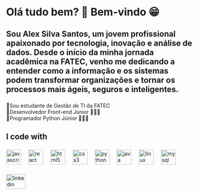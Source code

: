 <h1 align="left">Olá tudo bem? 👋 Bem-vindo 😁</h1>

###

<p align="left"></p>

###

<h2 align="left">Sou Alex Silva Santos, um jovem profissional apaixonado por tecnologia, inovação e análise de dados. Desde o início da minha jornada acadêmica na FATEC, venho me dedicando a entender como a informação e os sistemas podem transformar organizações e tornar os processos mais ágeis, seguros e inteligentes.</h2>

###

<p align="left">
🔹Sou estudante de Gestão de TI da FATEC <br>
🔹Desenvolvedor Front-end Júnior 👨🏻‍💻<br>
🔹Programador Python Júnior 👨🏻‍💻</p>

###

<h2 align="left">I code with</h2>

###

<div align="left">
  <img src="https://cdn.jsdelivr.net/gh/devicons/devicon/icons/javascript/javascript-original.svg" height="40" alt="javascript logo"  />
  <img width="12" />
  <img src="https://cdn.jsdelivr.net/gh/devicons/devicon/icons/react/react-original.svg" height="40" alt="react logo"  />
  <img width="12" />
  <img src="https://cdn.jsdelivr.net/gh/devicons/devicon/icons/html5/html5-original.svg" height="40" alt="html5 logo"  />
  <img width="12" />
  <img src="https://cdn.jsdelivr.net/gh/devicons/devicon/icons/css3/css3-original.svg" height="40" alt="css3 logo"  />
  <img width="12" />
  <img src="https://cdn.jsdelivr.net/gh/devicons/devicon/icons/python/python-original.svg" height="40" alt="python logo"  />
  <img width="12" />
  <img src="https://cdn.jsdelivr.net/gh/devicons/devicon/icons/java/java-original.svg" height="40" alt="java logo"  />
  <img width="12" />
  <img src="https://cdn.jsdelivr.net/gh/devicons/devicon/icons/linux/linux-original.svg" height="40" alt="linux logo"  />
  <img width="12" />
  <img src="https://www.citypng.com/public/uploads/preview/hd-mysql-logo-transparent-background-701751694771788209ydqoapx.png" height="40" alt="mysql logo" /> <img width="12" />
</div>

###

<div align="left">
  <a href="https://www.linkedin.com/in/alex-silva-santos-93b805282?utm_source=share&utm_campaign=share_via&utm_content=profile&utm_medium=android_app" target="_blank">
    <img src="https://raw.githubusercontent.com/maurodesouza/profile-readme-generator/master/src/assets/icons/social/linkedin/default.svg" width="52" height="40" alt="linkedin logo"  />
  </a>
</div>
